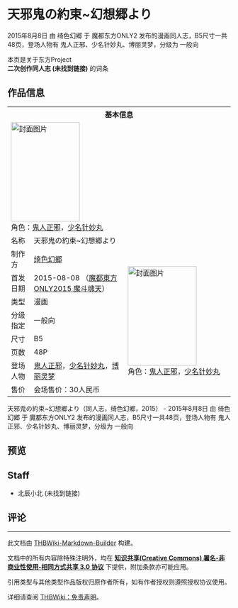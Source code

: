 # 天邪鬼の約束~幻想郷より

<!-- source html: G:\repos\THBWiki-Markdown-Builder\THBWikiMarkdown\Temp\main\8\84\ns0%3A%E5%A4%A9%E9%82%AA%E9%AC%BC%E3%81%AE%E7%B4%84%E6%9D%9F%7E%E5%B9%BB%E6%83%B3%E9%83%B7%E3%82%88%E3%82%8A.html -->

2015年8月8日 由 绮色幻郷 于 魔都东方ONLY2 发布的漫画同人志，B5尺寸一共48页，登场人物有 鬼人正邪、少名针妙丸、博丽灵梦，分级为 一般向

本页是关于东方Project  
 **二次创作同人志 (未找到链接)** 的词条

## 作品信息

<table><tbody><tr><th colspan="3">基本信息</th></tr><tr><td class="cover-artwork-mobile" colspan="2"><a href="./文件-天邪鬼の約束~幻想郷より封面.jpg.md" class="image" title="封面图片"><img alt="封面图片" src="https://upload.thwiki.cc/thumb/1/15/%E5%A4%A9%E9%82%AA%E9%AC%BC%E3%81%AE%E7%B4%84%E6%9D%9F~%E5%B9%BB%E6%83%B3%E9%83%B7%E3%82%88%E3%82%8A%E5%B0%81%E9%9D%A2.jpg/155px-%E5%A4%A9%E9%82%AA%E9%AC%BC%E3%81%AE%E7%B4%84%E6%9D%9F~%E5%B9%BB%E6%83%B3%E9%83%B7%E3%82%88%E3%82%8A%E5%B0%81%E9%9D%A2.jpg" decoding="async" loading="lazy" width="155" height="224" srcset="https://upload.thwiki.cc/thumb/1/15/%E5%A4%A9%E9%82%AA%E9%AC%BC%E3%81%AE%E7%B4%84%E6%9D%9F~%E5%B9%BB%E6%83%B3%E9%83%B7%E3%82%88%E3%82%8A%E5%B0%81%E9%9D%A2.jpg/232px-%E5%A4%A9%E9%82%AA%E9%AC%BC%E3%81%AE%E7%B4%84%E6%9D%9F~%E5%B9%BB%E6%83%B3%E9%83%B7%E3%82%88%E3%82%8A%E5%B0%81%E9%9D%A2.jpg 1.5x, https://upload.thwiki.cc/thumb/1/15/%E5%A4%A9%E9%82%AA%E9%AC%BC%E3%81%AE%E7%B4%84%E6%9D%9F~%E5%B9%BB%E6%83%B3%E9%83%B7%E3%82%88%E3%82%8A%E5%B0%81%E9%9D%A2.jpg/310px-%E5%A4%A9%E9%82%AA%E9%AC%BC%E3%81%AE%E7%B4%84%E6%9D%9F~%E5%B9%BB%E6%83%B3%E9%83%B7%E3%82%88%E3%82%8A%E5%B0%81%E9%9D%A2.jpg 2x" data-file-width="2066" data-file-height="2988"></a><div class="cover-char">角色：<a href="./鬼人正邪.md" title="鬼人正邪">鬼人正邪</a>，<a href="./少名针妙丸.md" title="少名针妙丸">少名针妙丸</a></div></td>
</tr><tr><td class="label">名称</td><td colspan="2"> 天邪鬼の約束~幻想郷より </td></tr><tr><td class="label">制作方</td><td><a href="./绮色幻郷.md" title="绮色幻郷">绮色幻郷</a></td><td class="cover-artwork" rowspan="8" style="min-width:224px;"><a href="./文件-天邪鬼の約束~幻想郷より封面.jpg.md" class="image" title="封面图片"><img alt="封面图片" src="https://upload.thwiki.cc/thumb/1/15/%E5%A4%A9%E9%82%AA%E9%AC%BC%E3%81%AE%E7%B4%84%E6%9D%9F~%E5%B9%BB%E6%83%B3%E9%83%B7%E3%82%88%E3%82%8A%E5%B0%81%E9%9D%A2.jpg/155px-%E5%A4%A9%E9%82%AA%E9%AC%BC%E3%81%AE%E7%B4%84%E6%9D%9F~%E5%B9%BB%E6%83%B3%E9%83%B7%E3%82%88%E3%82%8A%E5%B0%81%E9%9D%A2.jpg" decoding="async" loading="lazy" width="155" height="224" srcset="https://upload.thwiki.cc/thumb/1/15/%E5%A4%A9%E9%82%AA%E9%AC%BC%E3%81%AE%E7%B4%84%E6%9D%9F~%E5%B9%BB%E6%83%B3%E9%83%B7%E3%82%88%E3%82%8A%E5%B0%81%E9%9D%A2.jpg/232px-%E5%A4%A9%E9%82%AA%E9%AC%BC%E3%81%AE%E7%B4%84%E6%9D%9F~%E5%B9%BB%E6%83%B3%E9%83%B7%E3%82%88%E3%82%8A%E5%B0%81%E9%9D%A2.jpg 1.5x, https://upload.thwiki.cc/thumb/1/15/%E5%A4%A9%E9%82%AA%E9%AC%BC%E3%81%AE%E7%B4%84%E6%9D%9F~%E5%B9%BB%E6%83%B3%E9%83%B7%E3%82%88%E3%82%8A%E5%B0%81%E9%9D%A2.jpg/310px-%E5%A4%A9%E9%82%AA%E9%AC%BC%E3%81%AE%E7%B4%84%E6%9D%9F~%E5%B9%BB%E6%83%B3%E9%83%B7%E3%82%88%E3%82%8A%E5%B0%81%E9%9D%A2.jpg 2x" data-file-width="2066" data-file-height="2988"></a><div class="cover-char">角色：<a href="./鬼人正邪.md" title="鬼人正邪">鬼人正邪</a>，<a href="./少名针妙丸.md" title="少名针妙丸">少名针妙丸</a></div></td>
</tr><tr><td class="label">首发日期</td><td>2015-08-08&#160;（<a href="/展会作品列表?e=%E9%AD%94%E9%83%BD%E4%B8%9C%E6%96%B9ONLY%232">魔都東方ONLY2015 魔斗魂天</a>）</td></tr><tr><td class="label">类型</td><td>漫画</td></tr><tr><td class="label">分级指定</td><td>一般向</td></tr><tr><td class="label">尺寸</td><td>B5</td></tr><tr><td class="label">页数</td><td>48P</td></tr><tr><td class="label">登场人物</td><td><a href="./鬼人正邪.md" title="鬼人正邪">鬼人正邪</a>，<a href="./少名针妙丸.md" title="少名针妙丸">少名针妙丸</a>，<a href="./博丽灵梦.md" title="博丽灵梦">博丽灵梦</a></td></tr><tr><td class="label">售价</td><td>会场售价：30人民币</td></tr></tbody></table>

天邪鬼の約束~幻想郷より（同人志，绮色幻郷，2015） - 2015年8月8日 由 绮色幻郷 于 魔都东方ONLY2 发布的漫画同人志，B5尺寸一共48页，登场人物有 鬼人正邪、少名针妙丸、博丽灵梦，分级为 一般向

## 预览

## Staff
- 北辰小北 (未找到链接)


## 评论




---

此文档由 [THBWiki-Markdown-Builder](https://github.com/Delsin-Yu/THBWiki-Markdown-Builder) 构建。

文档中的所有内容除特殊注明外，均在 [**知识共享(Creative Commons) 署名-非商业性使用-相同方式共享 3.0 协议**](https://creativecommons.org/licenses/by-sa/3.0/deed.zh-hans) 下提供，附加条款亦可能应用。

引用类型与其他类型作品版权归原作者所有，如有作者授权则遵照授权协议使用。

详细请查阅 [THBWiki：免责声明](https://thbwiki.cc/THBWiki:%E5%85%8D%E8%B4%A3%E5%A3%B0%E6%98%8E)。

